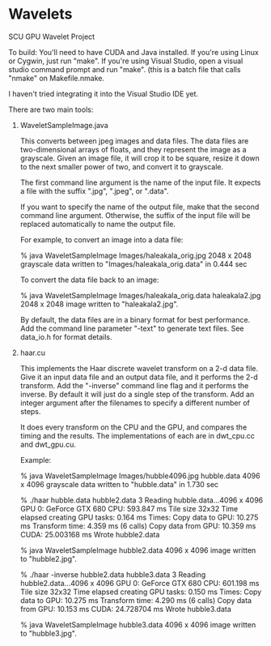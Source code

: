 Wavelets
========

SCU GPU Wavelet Project

To build:
  You'll need to have CUDA and Java installed.
  If you're using Linux or Cygwin, just run "make".
  If you're using Visual Studio, open a visual studio command prompt
  and run "make". (this is a batch file that calls "nmake" on Makefile.nmake.
  
  I haven't tried integrating it into the Visual Studio IDE yet.

There are two main tools:

1) WaveletSampleImage.java

   This converts between jpeg images and data files. The data files
   are two-dimensional arrays of floats, and they represent the image
   as a grayscale. Given an image file, it will crop it to be square,
   resize it down to the next smaller power of two, and convert it to
   grayscale.
   
   The first command line argument is the name of the input file.
   It expects a file with the suffix ".jpg", ".jpeg", or ".data".
   
   If you want to specify the name of the output file, make that the
   second command line argument. Otherwise, the suffix of the input file
   will be replaced automatically to name the output file.
   
   For example, to convert an image into a data file:

    % java WaveletSampleImage Images/haleakala_orig.jpg
    2048 x 2048 grayscale data written to "Images/haleakala_orig.data" in 0.444 sec

   To convert the data file back to an image:

    % java WaveletSampleImage Images/haleakala_orig.data haleakala2.jpg
    2048 x 2048 image written to "haleakala2.jpg".

   By default, the data files are in a binary format for best
   performance.  Add the command line parameter "-text" to generate
   text files. See data_io.h for format details.
   
2) haar.cu

   This implements the Haar discrete wavelet transform on a 2-d data file.
   Give it an input data file and an output data file, and it performs
   the 2-d transform. Add the "-inverse" command line flag and it performs
   the inverse. By default it will just do a single step of the transform.
   Add an integer argument after the filenames to specify a different number
   of steps.
   
   It does every transform on the CPU and the GPU, and compares the
   timing and the results.  The implementations of each are in
   dwt_cpu.cc and dwt_gpu.cu.
   
   Example:

    % java WaveletSampleImage Images/hubble4096.jpg hubble.data
    4096 x 4096 grayscale data written to "hubble.data" in 1.730 sec
    
    % ./haar hubble.data hubble2.data 3
    Reading hubble.data...4096 x 4096
    GPU 0: GeForce GTX 680
    CPU: 593.847 ms
    Tile size 32x32
    Time elapsed creating GPU tasks: 0.164 ms
    Times:
      Copy data to GPU:      10.275 ms
      Transform time:         4.359 ms (6 calls)
      Copy data from GPU:    10.359 ms
    CUDA: 25.003168 ms
    Wrote hubble2.data
    
    % java WaveletSampleImage hubble2.data
    4096 x 4096 image written to "hubble2.jpg".
    
    % ./haar -inverse hubble2.data hubble3.data 3
    Reading hubble2.data...4096 x 4096
    GPU 0: GeForce GTX 680
    CPU: 601.198 ms
    Tile size 32x32
    Time elapsed creating GPU tasks: 0.150 ms
    Times:
      Copy data to GPU:      10.275 ms
      Transform time:         4.290 ms (6 calls)
      Copy data from GPU:    10.153 ms
    CUDA: 24.728704 ms
    Wrote hubble3.data
    
    % java WaveletSampleImage hubble3.data
    4096 x 4096 image written to "hubble3.jpg".
   
